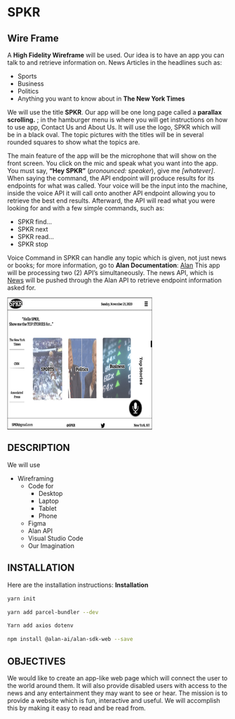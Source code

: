 # SPKR

## Wire Frame

A **High Fidelity Wireframe** will be used. Our idea is to have an app you can talk to and retrieve information on. News Articles in the headlines such as:

- Sports
- Business
- Politics
- Anything you want to know about in **The New York Times**

We will use the title **SPKR**. Our app will be one long page called a **parallax scrolling.** ; in the hamburger menu is where you will get instructions on how to use app, Contact Us and About Us.
It will use the logo, SPKR which will be in a black oval. The topic pictures with the titles will be in several rounded squares to show what the topics are.

The main feature of the app will be the microphone that will show on the front screen. You click on the mic and speak what you want into the app. You must say, **“Hey SPKR”** (_pronounced: speaker_), give me _[whatever]_. When saying the command, the API endpoint will produce results for its endpoints for what was called. Your voice will be the input into the machine, inside the voice API it will call onto another API endpoint allowing you to retrieve the best end results.
Afterward, the API will read what you were looking for and with a few simple commands, such as:
- SPKR find...
- SPKR next
- SPKR read...
- SPKR stop

Voice Command in SPKR can handle any topic which is given, not just news or books; for more information, go to **Alan Documentation**:
[Alan](https://alan.app/docs/usage/getting-started)
This app will be processing two (2) API’s simultaneously. The news API, which is [News](https://newsapi.org/) will be pushed through the Alan API to retrieve endpoint information asked for.


<img align="center" width="330" height="300"  src='./Images/SPKRIMAGE.png'/>


## DESCRIPTION

We will use

- Wireframing
  - Code for
    - Desktop
    - Laptop
    - Tablet
    - Phone
  - Figma
  - Alan API
  - Visual Studio Code
  - Our Imagination

## INSTALLATION

Here are the installation instructions:
**Installation**

```zsh
yarn init
```

```zsh
yarn add parcel-bundler --dev
```

```zsh
Yarn add axios dotenv
```

```zsh
npm install @alan-ai/alan-sdk-web --save
```

## OBJECTIVES

We would like to create an app-like web page which will connect the user to the world around them. It will also provide disabled users with access to the news and any entertainment they may want to see or hear.
The mission is to provide a website which is fun, interactive and useful. We will accomplish this by making it easy to read and be read from.
